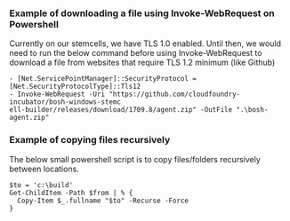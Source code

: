 ### Example of downloading a file using Invoke-WebRequest on Powershell

Currently on our stemcells, we have TLS 1.0 enabled. Until then, we would need to run the below command before using Invoke-WebRequest to download a file from websites that require TLS 1.2 minimum (like Github)
```
- [Net.ServicePointManager]::SecurityProtocol = [Net.SecurityProtocolType]::Tls12
- Invoke-WebRequest -Uri "https://github.com/cloudfoundry-incubator/bosh-windows-stemc
ell-builder/releases/download/1709.8/agent.zip" -OutFile ".\bosh-agent.zip"
```

### Example of copying files recursively

The below small powershell script is to copy files/folders recursively between locations. 

```$from = 'c:\sources'
$to = 'c:\build'
Get-ChildItem -Path $from | % { 
  Copy-Item $_.fullname "$to" -Recurse -Force
}
```
